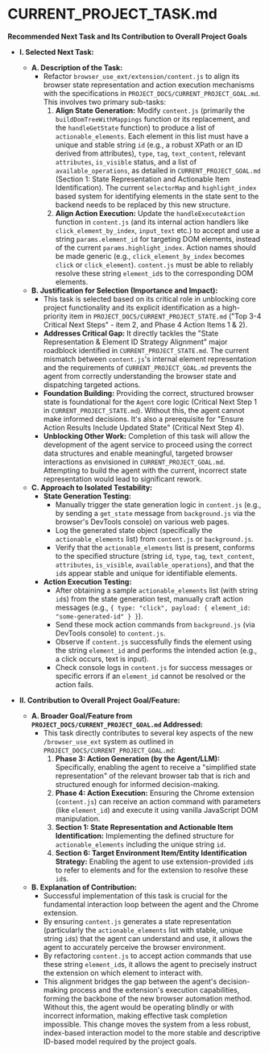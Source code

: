 # CURRENT_PROJECT_TASK.md

**Recommended Next Task and Its Contribution to Overall Project Goals**

*   **I. Selected Next Task:**
    *   **A. Description of the Task:**
        *   Refactor `browser_use_ext/extension/content.js` to align its browser state representation and action execution mechanisms with the specifications in `PROJECT_DOCS/CURRENT_PROJECT_GOAL.md`. This involves two primary sub-tasks:
            1.  **Align State Generation:** Modify `content.js` (primarily the `buildDomTreeWithMappings` function or its replacement, and the `handleGetState` function) to produce a list of `actionable_elements`. Each element in this list must have a unique and stable string `id` (e.g., a robust XPath or an ID derived from attributes), `type`, `tag`, `text_content`, relevant `attributes`, `is_visible` status, and a list of `available_operations`, as detailed in `CURRENT_PROJECT_GOAL.md` (Section 1: State Representation and Actionable Item Identification). The current `selectorMap` and `highlight_index` based system for identifying elements in the state sent to the backend needs to be replaced by this new structure.
            2.  **Align Action Execution:** Update the `handleExecuteAction` function in `content.js` (and its internal action handlers like `click_element_by_index`, `input_text` etc.) to accept and use a string `params.element_id` for targeting DOM elements, instead of the current `params.highlight_index`. Action names should be made generic (e.g., `click_element_by_index` becomes `click` or `click_element`). `content.js` must be able to reliably resolve these string `element_id`s to the corresponding DOM elements.
    *   **B. Justification for Selection (Importance and Impact):**
        *   This task is selected based on its critical role in unblocking core project functionality and its explicit identification as a high-priority item in `PROJECT_DOCS/CURRENT_PROJECT_STATE.md` ("Top 3-4 Critical Next Steps" - item 2, and Phase 4 Action Items 1 & 2).
        *   **Addresses Critical Gap:** It directly tackles the "State Representation & Element ID Strategy Alignment" major roadblock identified in `CURRENT_PROJECT_STATE.md`. The current mismatch between `content.js`'s internal element representation and the requirements of `CURRENT_PROJECT_GOAL.md` prevents the agent from correctly understanding the browser state and dispatching targeted actions.
        *   **Foundation Building:** Providing the correct, structured browser state is foundational for the `Agent` core logic (Critical Next Step 1 in `CURRENT_PROJECT_STATE.md`). Without this, the agent cannot make informed decisions. It's also a prerequisite for "Ensure Action Results Include Updated State" (Critical Next Step 4).
        *   **Unblocking Other Work:** Completion of this task will allow the development of the agent service to proceed using the correct data structures and enable meaningful, targeted browser interactions as envisioned in `CURRENT_PROJECT_GOAL.md`. Attempting to build the agent with the current, incorrect state representation would lead to significant rework.
    *   **C. Approach to Isolated Testability:**
        *   **State Generation Testing:**
            *   Manually trigger the state generation logic in `content.js` (e.g., by sending a `get_state` message from `background.js` via the browser's DevTools console) on various web pages.
            *   Log the generated state object (specifically the `actionable_elements` list) from `content.js` or `background.js`.
            *   Verify that the `actionable_elements` list is present, conforms to the specified structure (string `id`, `type`, `tag`, `text_content`, `attributes`, `is_visible`, `available_operations`), and that the `id`s appear stable and unique for identifiable elements.
        *   **Action Execution Testing:**
            *   After obtaining a sample `actionable_elements` list (with string `id`s) from the state generation test, manually craft action messages (e.g., `{ type: "click", payload: { element_id: "some-generated-id" } }`).
            *   Send these mock action commands from `background.js` (via DevTools console) to `content.js`.
            *   Observe if `content.js` successfully finds the element using the string `element_id` and performs the intended action (e.g., a click occurs, text is input).
            *   Check console logs in `content.js` for success messages or specific errors if an `element_id` cannot be resolved or the action fails.

*   **II. Contribution to Overall Project Goal/Feature:**
    *   **A. Broader Goal/Feature from `PROJECT_DOCS/CURRENT_PROJECT_GOAL.md` Addressed:**
        *   This task directly contributes to several key aspects of the new `/browser_use_ext` system as outlined in `PROJECT_DOCS/CURRENT_PROJECT_GOAL.md`:
            1.  **Phase 3: Action Generation (by the Agent/LLM):** Specifically, enabling the agent to receive a "simplified state representation" of the relevant browser tab that is rich and structured enough for informed decision-making.
            2.  **Phase 4: Action Execution:** Ensuring the Chrome extension (`content.js`) can receive an action command with parameters (like `element_id`) and execute it using vanilla JavaScript DOM manipulation.
            3.  **Section 1: State Representation and Actionable Item Identification:** Implementing the defined structure for `actionable_elements` including the unique string `id`.
            4.  **Section 6: Target Environment Item/Entity Identification Strategy:** Enabling the agent to use extension-provided `id`s to refer to elements and for the extension to resolve these `id`s.
    *   **B. Explanation of Contribution:**
        *   Successful implementation of this task is crucial for the fundamental interaction loop between the agent and the Chrome extension.
        *   By ensuring `content.js` generates a state representation (particularly the `actionable_elements` list with stable, unique string `id`s) that the agent can understand and use, it allows the agent to accurately perceive the browser environment.
        *   By refactoring `content.js` to accept action commands that use these string `element_id`s, it allows the agent to precisely instruct the extension on which element to interact with.
        *   This alignment bridges the gap between the agent's decision-making process and the extension's execution capabilities, forming the backbone of the new browser automation method. Without this, the agent would be operating blindly or with incorrect information, making effective task completion impossible. This change moves the system from a less robust, index-based interaction model to the more stable and descriptive ID-based model required by the project goals.
